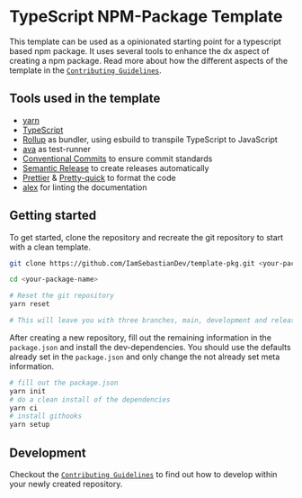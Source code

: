 <!-- @format -->

# TypeScript NPM-Package Template

This template can be used as a opinionated starting point for a typescript based npm package. It uses several tools to enhance the dx aspect of creating a npm package. Read more about how the different aspects of the template in the [`Contributing Guidelines`](./contributing.md).

## Tools used in the template

-   [yarn](https://yarnpkg.com/getting-started)
-   [TypeScript](https://www.typescriptlang.org)
-   [Rollup](https://rollupjs.org/guide/en/) as bundler, using esbuild to transpile TypeScript to JavaScript
-   [ava](https://github.com/avajs/ava) as test-runner
-   [Conventional Commits](https://www.conventionalcommits.org/en/v1.0.0/) to ensure commit standards
-   [Semantic Release](https://semantic-release.gitbook.io/semantic-release/) to create releases automatically
-   [Prettier](https://prettier.io) & [Pretty-quick](https://www.npmjs.com/package/pretty-quick) to format the code
-   [alex](https://alexjs.com) for linting the documentation

## Getting started

To get started, clone the repository and recreate the git repository to start with a clean template.

```bash
git clone https://github.com/IamSebastianDev/template-pkg.git <your-package-name>

cd <your-package-name>

# Reset the git repository
yarn reset

# This will leave you with three branches, main, development and release.
```

After creating a new repository, fill out the remaining information in the `package.json` and install the dev-dependencies. You should use the defaults already set in the `package.json` and only change the not already set meta information.

```bash
# fill out the package.json
yarn init
# do a clean install of the dependencies
yarn ci
# install githooks
yarn setup
```

## Development

Checkout the [`Contributing Guidelines`](./contributing.md) to find out how to develop within your newly created repository.

